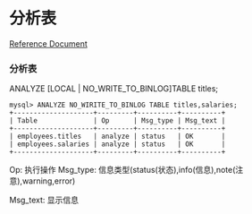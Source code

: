 # 分析表
[Reference Document](https://dev.mysql.com/doc/refman/5.7/en/analyze-table.html)

### 分析表
ANALYZE [LOCAL | NO_WRITE_TO_BINLOG]TABLE titles;
```
mysql> ANALYZE NO_WIRITE_TO_BINLOG TABLE titles,salaries;
+--------------------+---------+----------+----------+
| Table              | Op      | Msg_type | Msg_text |
+--------------------+---------+----------+----------+
| employees.titles   | analyze | status   | OK       |
| employees.salaries | analyze | status   | OK       |
+--------------------+---------+----------+----------+
```
Op: 执行操作
Msg_type: 信息类型(status(状态),info(信息),note(注意),warning,error)

Msg_text: 显示信息